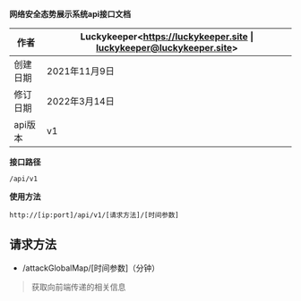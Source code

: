 **网络安全态势展示系统api接口文档**

| 作者     | Luckykeeper<https://luckykeeper.site \| luckykeeper@luckykeeper.site> |
| -------- | ------------------------------------------------------------ |
| 创建日期 | 2021年11月9日                                                |
| 修订日期 | 2022年3月14日                                                |
| api版本  | v1                                                           |

**接口路径**

`/api/v1`

**使用方法**

`http://[ip:port]/api/v1/[请求方法]/[时间参数]`

## 请求方法

- /attackGlobalMap/[时间参数]（分钟）

> 获取向前端传递的相关信息

